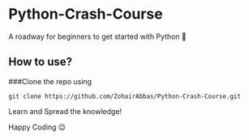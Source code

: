 # Python-Crash-Course
A roadway for beginners to get started with Python :snake:

## How to use?

###Clone the repo using 
```
git clone https://github.com/ZohairAbbas/Python-Crash-Course.git
```
Learn and Spread the knowledge!

Happy Coding :wink:

